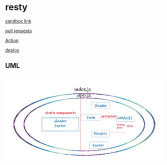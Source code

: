 # resty


[sandbox link](https://codesandbox.io/s/practical-fog-2hgbp)

[pull requests](https://github.com/DinaSami/resty/pulls)

[Action](https://github.com/DinaSami/resty/actions)

[deploy]()

## UML
![preview](./UML.png)

